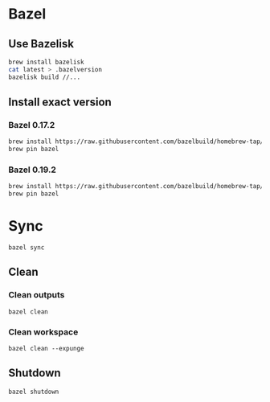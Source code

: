 # Bazel

## Use Bazelisk
```bash
brew install bazelisk
cat latest > .bazelversion
bazelisk build //...
```

## Install exact version

### Bazel 0.17.2
```bash
brew install https://raw.githubusercontent.com/bazelbuild/homebrew-tap/b335a3d023d09f37419e84234fa76a735ffb703f/bazel.rb
brew pin bazel
```

### Bazel 0.19.2
```bash
brew install https://raw.githubusercontent.com/bazelbuild/homebrew-tap/8e0ab3dd0a2570492277c0f91552da4e82f57073/Formula/bazel.rb
brew pin bazel
```

# Sync
`bazel sync`

## Clean

### Clean outputs
`bazel clean`

### Clean workspace
`bazel clean --expunge`

## Shutdown
`bazel shutdown`
